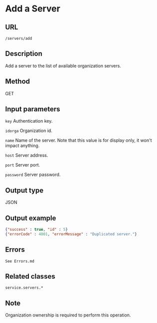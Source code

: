 # Add a Server

## URL
```/servers/add```

## Description
Add a server to the list of available organization servers.

## Method
GET

## Input parameters
`key` Authentication key.

`idorga` Organization id.

`name` Name of the server. Note that this value is for display only, it won't impact anything.

`host` Server address.

`port` Server port.

`password`	Server password.

## Output type
JSON

## Output example
```JSON
{"success" : true, "id" : 5} 
{"errorCode" : 4001, "errorMessage" : "Duplicated server."}
```

## Errors
`See Errors.md`

## Related classes
```service.servers.*```

## Note
Organization ownership is required to perform this operation.